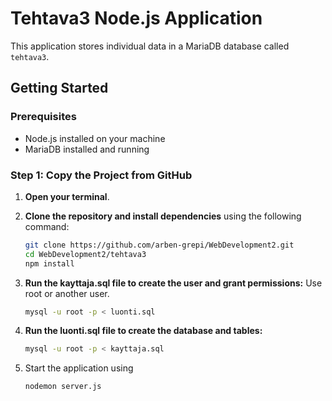 # Tehtava3 Node.js Application

This application stores individual data in a MariaDB database called `tehtava3`.

## Getting Started

### Prerequisites

- Node.js installed on your machine
- MariaDB installed and running

### Step 1: Copy the Project from GitHub

1. **Open your terminal**.

2. **Clone the repository and install dependencies** using the following command:

   ```bash
   git clone https://github.com/arben-grepi/WebDevelopment2.git
   cd WebDevelopment2/tehtava3
   npm install

   ```

3. **Run the kayttaja.sql file to create the user and grant permissions:** Use root or another user.

   ```bash
   mysql -u root -p < luonti.sql

   ```

4. **Run the luonti.sql file to create the database and tables:**

   ```bash
   mysql -u root -p < kayttaja.sql

   ```

5. Start the application using

   ```bash
   nodemon server.js

   ```
